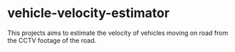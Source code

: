 # vehicle-velocity-estimator
This projects aims to estimate the velocity of vehicles moving on road from the CCTV footage of the road.
